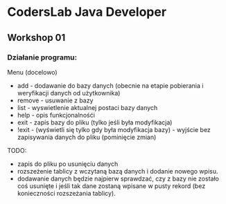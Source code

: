 
# CodersLab Java Developer
## Workshop 01
### Działanie programu:
Menu (docelowo)
* add - dodawanie do bazy danych (obecnie na etapie pobierania i 
weryfikacji danych od użytkownika)
* remove - usuwanie z bazy
* list - wyswietlenie aktualnej postaci bazy danych
* help - opis funkcjonalnośći
* exit - zapis bazy do pliku (tylko jeśli była modyfikacja)
* !exit - (wyświetli się tylko gdy była modyfikacja bazy) - 
wyjście bez zapisywania danych do pliku (pominięcie zmian)

TODO:
* zapis do pliku po usunięciu danych 
* rozszeżenie tablicy z wczytaną bazą danych i dodanie nowego wpisu.
* dodawanie danych będzie najpierw sprawdzać, czy z bazy nie 
zostało coś usunięte i jeśli tak dane zostaną wpisane w pusty 
rekord (bez konieczności rozszeżania tablicy).
